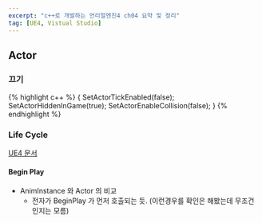 ```yaml
---
excerpt: "c++로 개발하는 언리얼엔진4 ch04 요약 및 정리"
tag: [UE4, Vistual Studio]
---
```

## Actor

### 끄기

{% highlight c++ %}
{
	SetActorTickEnabled(false);
	SetActorHiddenInGame(true);
	SetActorEnableCollision(false);
}
{% endhighlight %}

### Life Cycle <br/>

[UE4 문서](https://docs.unrealengine.com/4.27/ko/ProgrammingAndScripting/ProgrammingWithCPP/UnrealArchitecture/Actors/ActorLifecycle/)

#### Begin Play

+ AnimInstance 와 Actor 의 비교
	+ 전자가 BeginPlay 가 먼저 호출되는 듯. (이런경우를 확인은 해봤는데 무조건인지는 모름)


